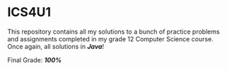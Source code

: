 # ICS4U1
This repository contains all my solutions to a bunch of practice problems and assignments completed in my grade 12 Computer Science course. Once again, all solutions in **_Java_**!

Final Grade: **_100%_**
